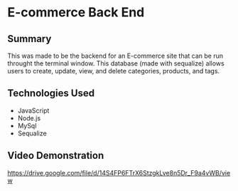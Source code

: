 # E-commerce Back End

## Summary 
This was made to be the backend for an E-commerce site that can be run throught the terminal window. This database (made with sequalize) allows users to create, update, view, and delete categories, products, and tags.

## Technologies Used
* JavaScript
* Node.js
* MySql
* Sequalize

## Video Demonstration 
https://drive.google.com/file/d/14S4FP6FTrX6StzgkLve8n5Dr_F9a4vWB/view